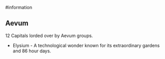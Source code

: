 #information 
## Aevum
12 Capitals lorded over by Aevum groups.
- Elysium - A technological wonder known for its extraordinary gardens and 86 hour days. 